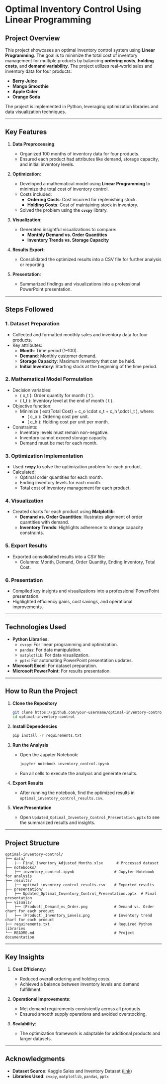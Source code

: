 
# **Optimal Inventory Control Using Linear Programming**

## **Project Overview**
This project showcases an optimal inventory control system using **Linear Programming**. The goal is to minimize the total cost of inventory management for multiple products by balancing **ordering costs**, **holding costs**, and **demand variability**. The project utilizes real-world sales and inventory data for four products:
- **Berry Juice**
- **Mango Smoothie**
- **Apple Cider**
- **Orange Soda**

The project is implemented in Python, leveraging optimization libraries and data visualization techniques.

---

## **Key Features**
1. **Data Preprocessing**: 
   - Organized 100 months of inventory data for four products.
   - Ensured each product had attributes like demand, storage capacity, and initial inventory levels.

2. **Optimization**: 
   - Developed a mathematical model using **Linear Programming** to minimize the total cost of inventory control.
   - Costs included:
     - **Ordering Costs**: Cost incurred for replenishing stock.
     - **Holding Costs**: Cost of maintaining stock in inventory.
   - Solved the problem using the **`cvxpy`** library.

3. **Visualization**:
   - Generated insightful visualizations to compare:
     - **Monthly Demand vs. Order Quantities**
     - **Inventory Trends vs. Storage Capacity**

4. **Results Export**:
   - Consolidated the optimized results into a CSV file for further analysis or reporting.

5. **Presentation**:
   - Summarized findings and visualizations into a professional PowerPoint presentation.

---

## **Steps Followed**

### 1. **Dataset Preparation**
   - Collected and formatted monthly sales and inventory data for four products.
   - Key attributes:
     - **Month**: Time period (1–100).
     - **Demand**: Monthly customer demand.
     - **Storage Capacity**: Maximum inventory that can be held.
     - **Initial Inventory**: Starting stock at the beginning of the time period.

### 2. **Mathematical Model Formulation**
   - Decision variables:
     - \( x_t \): Order quantity for month \( t \).
     - \( I_t \): Inventory level at the end of month \( t \).
   - Objective function:
     - Minimize \( 	ext{Total Cost} = c_o \cdot x_t + c_h \cdot I_t \), where:
       - \( c_o \): Ordering cost per unit.
       - \( c_h \): Holding cost per unit per month.
   - Constraints:
     - Inventory levels must remain non-negative.
     - Inventory cannot exceed storage capacity.
     - Demand must be met for each month.

### 3. **Optimization Implementation**
   - Used **`cvxpy`** to solve the optimization problem for each product.
   - Calculated:
     - Optimal order quantities for each month.
     - Ending inventory levels for each month.
     - Total cost of inventory management for each product.

### 4. **Visualization**
   - Created charts for each product using **Matplotlib**:
     - **Demand vs. Order Quantities**: Illustrates alignment of order quantities with demand.
     - **Inventory Trends**: Highlights adherence to storage capacity constraints.

### 5. **Export Results**
   - Exported consolidated results into a CSV file:
     - Columns: Month, Demand, Order Quantity, Ending Inventory, Total Cost.

### 6. **Presentation**
   - Compiled key insights and visualizations into a professional PowerPoint presentation.
   - Highlighted efficiency gains, cost savings, and operational improvements.

---

## **Technologies Used**
- **Python Libraries**:
  - `cvxpy`: For linear programming and optimization.
  - `pandas`: For data manipulation.
  - `matplotlib`: For data visualization.
  - `pptx`: For automating PowerPoint presentation updates.
- **Microsoft Excel**: For dataset preparation.
- **Microsoft PowerPoint**: For results presentation.

---

## **How to Run the Project**

1. **Clone the Repository**
   ```bash
   git clone https://github.com/your-username/optimal-inventory-control.git
   cd optimal-inventory-control
   ```

2. **Install Dependencies**
   ```bash
   pip install -r requirements.txt
   ```

3. **Run the Analysis**
   - Open the Jupyter Notebook:
     ```bash
     jupyter notebook inventory_control.ipynb
     ```
   - Run all cells to execute the analysis and generate results.

4. **Export Results**
   - After running the notebook, find the optimized results in `optimal_inventory_control_results.csv`.

5. **View Presentation**
   - Open `Updated_Optimal_Inventory_Control_Presentation.pptx` to see the summarized results and insights.

---

## **Project Structure**
```
optimal-inventory-control/
├── data/
│   ├── Final_Inventory_Adjusted_Months.xlsx      # Processed dataset
├── notebooks/
│   ├── inventory_control.ipynb                  # Jupyter Notebook for analysis
├── results/
│   ├── optimal_inventory_control_results.csv    # Exported results
├── presentation/
│   ├── Updated_Optimal_Inventory_Control_Presentation.pptx  # Final presentation
├── visuals/
│   ├── [Product]_Demand_vs_Order.png            # Demand vs. Order chart for each product
│   ├── [Product]_Inventory_Levels.png           # Inventory trend chart for each product
├── requirements.txt                             # Required Python libraries
└── README.md                                    # Project documentation
```

---

## **Key Insights**
1. **Cost Efficiency**:
   - Reduced overall ordering and holding costs.
   - Achieved a balance between inventory levels and demand fulfillment.

2. **Operational Improvements**:
   - Met demand requirements consistently across all products.
   - Ensured smooth supply operations and avoided overstocking.

3. **Scalability**:
   - The optimization framework is adaptable for additional products and larger datasets.

---

## **Acknowledgments**
- **Dataset Source**: Kaggle Sales and Inventory Dataset ([link](https://www.kaggle.com/datasets/yukisim/sales-and-inventory-dataset/data))
- **Libraries Used**: `cvxpy`, `matplotlib`, `pandas`, `pptx`
